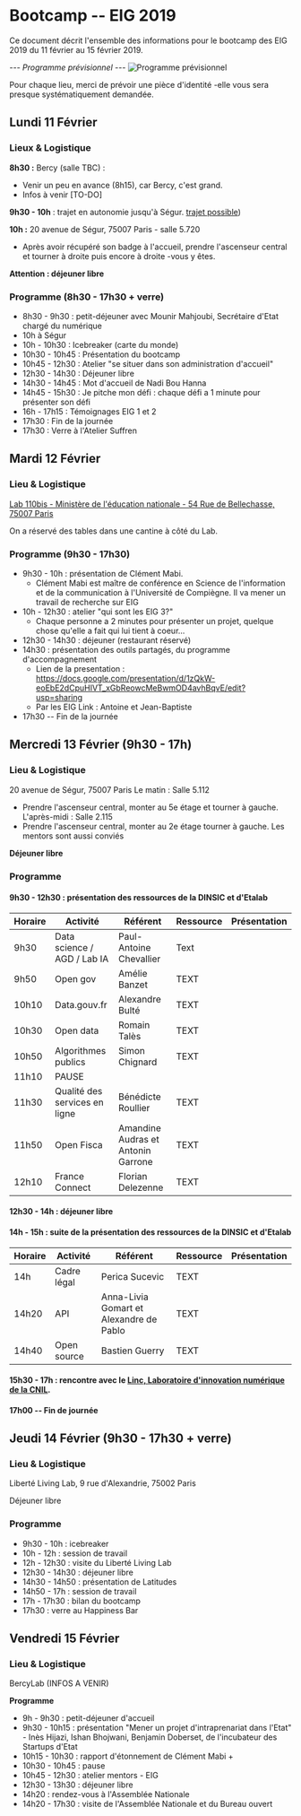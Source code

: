 # Bootcamp -- EIG 2019

Ce document décrit l'ensemble des informations pour le bootcamp des EIG 2019 du 11 février au 15 février 2019.

*--- Programme prévisionnel ---*
![Programme prévisionnel](https://pad.etalab.studio/uploads/upload_c2f5ec50d26602a76c27e9152a50eac8.png)

Pour chaque lieu, merci de prévoir une pièce d'identité -elle vous sera presque systématiquement demandée.

## Lundi 11 Février

### Lieux & Logistique 
**8h30 :** Bercy (salle TBC) :
* Venir un peu en avance (8h15), car Bercy, c'est grand.
* Infos à venir [TO-DO]

**9h30 - 10h** : trajet en autonomie jusqu'à Ségur. [trajet possible](https://goo.gl/maps/3g178pTint72))

**10h :** 20 avenue de Ségur, 75007 Paris - salle 5.720
* Après avoir récupéré son badge à l'accueil, prendre l'ascenseur central et tourner à droite puis encore à droite -vous y êtes.

**Attention : déjeuner libre**

### Programme (8h30 - 17h30 + verre)

- 8h30 - 9h30 : petit-déjeuner avec Mounir Mahjoubi, Secrétaire d'Etat chargé du numérique
- 10h à Ségur 
- 10h - 10h30 : Icebreaker (carte du monde)
- 10h30 - 10h45 : Présentation du bootcamp
- 10h45 - 12h30 : Atelier "se situer dans son administration d'accueil"
- 12h30 - 14h30 : Déjeuner libre
- 14h30 - 14h45 : Mot d'accueil de Nadi Bou Hanna
- 14h45 - 15h30 : Je pitche mon défi : chaque défi a 1 minute pour présenter son défi
- 16h - 17h15 : Témoignages EIG 1 et 2
- 17h30 : Fin de la journée
- 17h30 : Verre à l'Atelier Suffren

## Mardi 12 Février 

### Lieu & Logistique

[Lab 110bis - Ministère de l'éducation nationale - 54 Rue de Bellechasse, 75007 Paris](https://goo.gl/maps/7suZXJT7CC32)

On a réservé des tables dans une cantine à côté du Lab. 

### Programme (9h30 - 17h30)
* 9h30 - 10h : présentation de Clément Mabi. 
	* Clément Mabi est maître de conférence en Science de l'information et de la communication à l'Université de Compiègne. Il va mener un travail de recherche sur EIG
* 10h - 12h30 : atelier "qui sont les EIG 3?"
	* Chaque personne a 2 minutes pour présenter un projet, quelque chose qu'elle a fait qui lui tient à coeur... 
* 12h30 - 14h30 : déjeuner (restaurant réservé)
* 14h30  : présentation des outils partagés, du programme d'accompagnement
	* Lien de la presentation : https://docs.google.com/presentation/d/1zQkW-eoEbE2dCpuHIVT_xGbReowcMeBwmOD4avhBqvE/edit?usp=sharing
	* Par les EIG Link : Antoine et Jean-Baptiste 
* 17h30 -- Fin de la journée

## Mercredi 13 Février (9h30 - 17h)

### Lieu & Logistique 
20 avenue de Ségur, 75007 Paris 
Le matin : Salle 5.112
* Prendre l'ascenseur central, monter au 5e étage et tourner à gauche.
L'après-midi : Salle 2.115
* Prendre l'ascenseur central, monter au 2e étage tourner à gauche. 
Les mentors sont aussi conviés

**Déjeuner libre**

### Programme

#### 9h30 - 12h30 : présentation des ressources de la DINSIC et d'Etalab

| Horaire | Activité | Référent | Ressource | Présentation |
| -------- | -------- | -------- | ------- | ------- |
| 9h30     | Data science / AGD / Lab IA     | Paul-Antoine Chevallier     | Text | |
|9h50| Open gov | Amélie Banzet | TEXT | |
|10h10| Data.gouv.fr | Alexandre Bulté | TEXT | |
|10h30|Open data| Romain Talès | TEXT | |
|10h50|Algorithmes publics | Simon Chignard | TEXT | |
|11h10| PAUSE ||||
|11h30|Qualité des services en ligne|Bénédicte Roullier|TEXT||
|11h50|Open Fisca|Amandine Audras et Antonin Garrone|TEXT||
|12h10|France Connect|Florian Delezenne|TEXT||

#### 12h30 - 14h : déjeuner libre
#### 14h - 15h : suite de la présentation des ressources de la DINSIC et d'Etalab

| Horaire | Activité | Référent | Ressource | Présentation |
| -------- | -------- | -------- | ------- | ------- |
|14h|Cadre légal|Perica Sucevic|TEXT||
|14h20|API|Anna-Livia Gomart et Alexandre de Pablo|TEXT||
|14h40|Open source|Bastien Guerry|TEXT||

#### 15h30 - 17h : rencontre avec le [Linc, Laboratoire d'innovation numérique de la CNIL](https://linc.cnil.fr/).

#### 17h00 -- Fin de journée

## Jeudi 14 Février (9h30 - 17h30 + verre)

### Lieu & Logistique

Liberté Living Lab, 9 rue d'Alexandrie, 75002 Paris

Déjeuner libre

### Programme

* 9h30 - 10h : icebreaker 
* 10h - 12h : session de travail
* 12h - 12h30 : visite du Liberté Living Lab
* 12h30 - 14h30 : déjeuner libre
* 14h30 - 14h50 : présentation de Latitudes
* 14h50 - 17h : session de travail
* 17h - 17h30 : bilan du bootcamp
* 17h30 : verre au Happiness Bar

## Vendredi 15 Février

### Lieu & Logistique
BercyLab (INFOS A VENIR)

**Programme**
* 9h - 9h30 : petit-déjeuner d'accueil
* 9h30 - 10h15 : présentation "Mener un projet d'intraprenariat dans l'Etat" - Inès Hijazi, Ishan Bhojwani, Benjamin Doberset, de l'incubateur des Startups d'Etat
* 10h15 - 10h30 : rapport d'étonnement de Clément Mabi + 
* 10h30 - 10h45 : pause
* 10h45 - 12h30 : atelier mentors - EIG 
* 12h30 - 13h30 : déjeuner libre
* 14h20 : rendez-vous à l'Assemblée Nationale
* 14h20 - 17h30 : visite de l'Assemblée Nationale et du Bureau ouvert

